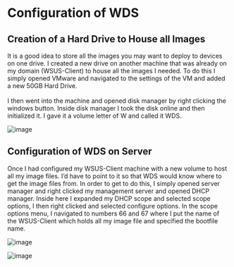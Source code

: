 <h1>Configuration of WDS</h1>

<h2>Creation of a Hard Drive to House all Images</h2>
<p>It is a good idea to store all the images you may want to deploy to devices on one drive. I created a new drive on another machine that was already on my domain (WSUS-Client) to house all the images I needed. To do this I simply opened VMware and navigated to the settings of the VM and added a new 50GB Hard Drive.
<br>
<br>
I then went into the machine and opened disk manager by right clicking the windows button. Inside disk manager I took the disk online and then initialized it. I gave it a volume letter of W and called it WDS.</p>

![image](https://github.com/kmartin011/Setup-of-WDS/assets/148782985/8235bf87-4bad-4c70-9536-66b9ed82147e)

<h2>Configuration of WDS on Server</h2>

<p>Once I had configured my WSUS-Client machine with a new volume to host all my image files. I’d have to point to it so that WDS would know where to get the image files from. In order to get to do this, I simply opened server manager and right clicked my management server and opened DHCP manager. Inside here I expanded my DHCP scope and selected scope options, I then right clicked and selected configure options. In the scope options menu, I navigated to numbers 66 and 67 where I put the name of the WSUS-Client which holds all my image file and specified the bootfile name.
</p>

![image](https://github.com/kmartin011/Setup-of-WDS/assets/148782985/d631e2f6-afb0-490b-9289-3e99f073e0de)

![image](https://github.com/kmartin011/Setup-of-WDS/assets/148782985/ef1c3805-946b-4fba-8b37-cd168213cef5)




